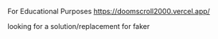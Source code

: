 For Educational Purposes
https://doomscroll2000.vercel.app/


looking for a solution/replacement for faker
